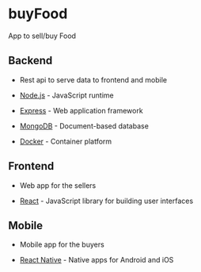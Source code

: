 # buyFood

App to sell/buy Food

## Backend

* Rest api to serve data to frontend and mobile

* [Node.js](https://nodejs.org/) - JavaScript runtime
* [Express](https://expressjs.com/) - Web application framework
* [MongoDB](https://www.mongodb.com/) - Document-based database
* [Docker](https://www.docker.com/) - Container platform

## Frontend

* Web app for the sellers

* [React](https://reactjs.org/) - JavaScript library for building user interfaces

## Mobile

* Mobile app for the buyers

* [React Native](https://facebook.github.io/react-native/) - Native apps for Android and iOS
